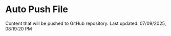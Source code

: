 # Auto Push File

Content that will be pushed to GitHub repository.
Last updated: 07/09/2025, 08:19:20 PM